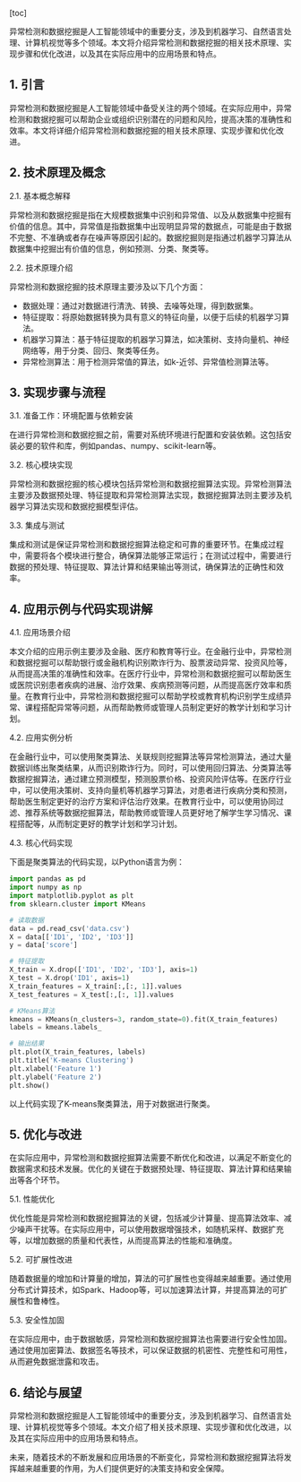 
[toc]                    
                
                
异常检测和数据挖掘是人工智能领域中的重要分支，涉及到机器学习、自然语言处理、计算机视觉等多个领域。本文将介绍异常检测和数据挖掘的相关技术原理、实现步骤和优化改进，以及其在实际应用中的应用场景和特点。

## 1. 引言

异常检测和数据挖掘是人工智能领域中备受关注的两个领域。在实际应用中，异常检测和数据挖掘可以帮助企业或组织识别潜在的问题和风险，提高决策的准确性和效率。本文将详细介绍异常检测和数据挖掘的相关技术原理、实现步骤和优化改进。

## 2. 技术原理及概念

2.1. 基本概念解释

异常检测和数据挖掘是指在大规模数据集中识别和异常值、以及从数据集中挖掘有价值的信息。其中，异常值是指数据集中出现明显异常的数据点，可能是由于数据不完整、不准确或者存在噪声等原因引起的。数据挖掘则是指通过机器学习算法从数据集中挖掘出有价值的信息，例如预测、分类、聚类等。

2.2. 技术原理介绍

异常检测和数据挖掘的技术原理主要涉及以下几个方面：

- 数据处理：通过对数据进行清洗、转换、去噪等处理，得到数据集。
- 特征提取：将原始数据转换为具有意义的特征向量，以便于后续的机器学习算法。
- 机器学习算法：基于特征提取的机器学习算法，如决策树、支持向量机、神经网络等，用于分类、回归、聚类等任务。
- 异常检测算法：用于检测异常值的算法，如k-近邻、异常值检测算法等。

## 3. 实现步骤与流程

3.1. 准备工作：环境配置与依赖安装

在进行异常检测和数据挖掘之前，需要对系统环境进行配置和安装依赖。这包括安装必要的软件和库，例如pandas、numpy、scikit-learn等。

3.2. 核心模块实现

异常检测和数据挖掘的核心模块包括异常检测和数据挖掘算法实现。异常检测算法主要涉及数据预处理、特征提取和异常检测算法实现，数据挖掘算法则主要涉及机器学习算法实现和数据挖掘模型评估。

3.3. 集成与测试

集成和测试是保证异常检测和数据挖掘算法稳定和可靠的重要环节。在集成过程中，需要将各个模块进行整合，确保算法能够正常运行；在测试过程中，需要进行数据的预处理、特征提取、算法计算和结果输出等测试，确保算法的正确性和效率。

## 4. 应用示例与代码实现讲解

4.1. 应用场景介绍

本文介绍的应用示例主要涉及金融、医疗和教育等行业。在金融行业中，异常检测和数据挖掘可以帮助银行或金融机构识别欺诈行为、股票波动异常、投资风险等，从而提高决策的准确性和效率。在医疗行业中，异常检测和数据挖掘可以帮助医生或医院识别患者疾病的进展、治疗效果、疾病预测等问题，从而提高医疗效率和质量。在教育行业中，异常检测和数据挖掘可以帮助学校或教育机构识别学生成绩异常、课程搭配异常等问题，从而帮助教师或管理人员制定更好的教学计划和学习计划。

4.2. 应用实例分析

在金融行业中，可以使用聚类算法、关联规则挖掘算法等异常检测算法，通过大量数据训练出聚类结果，从而识别欺诈行为。同时，可以使用回归算法、分类算法等数据挖掘算法，通过建立预测模型，预测股票价格、投资风险评估等。在医疗行业中，可以使用决策树、支持向量机等机器学习算法，对患者进行疾病分类和预测，帮助医生制定更好的治疗方案和评估治疗效果。在教育行业中，可以使用协同过滤、推荐系统等数据挖掘算法，帮助教师或管理人员更好地了解学生学习情况、课程搭配等，从而制定更好的教学计划和学习计划。

4.3. 核心代码实现

下面是聚类算法的代码实现，以Python语言为例：

```python
import pandas as pd
import numpy as np
import matplotlib.pyplot as plt
from sklearn.cluster import KMeans

# 读取数据
data = pd.read_csv('data.csv')
X = data[['ID1', 'ID2', 'ID3']]
y = data['score']

# 特征提取
X_train = X.drop(['ID1', 'ID2', 'ID3'], axis=1)
X_test = X.drop('ID1', axis=1)
X_train_features = X_train[:,[:, 1]].values
X_test_features = X_test[:,[:, 1]].values

# KMeans算法
kmeans = KMeans(n_clusters=3, random_state=0).fit(X_train_features)
labels = kmeans.labels_

# 输出结果
plt.plot(X_train_features, labels)
plt.title('K-means Clustering')
plt.xlabel('Feature 1')
plt.ylabel('Feature 2')
plt.show()
```

以上代码实现了K-means聚类算法，用于对数据进行聚类。

## 5. 优化与改进

在实际应用中，异常检测和数据挖掘算法需要不断优化和改进，以满足不断变化的数据需求和技术发展。优化的关键在于数据预处理、特征提取、算法计算和结果输出等各个环节。

5.1. 性能优化

优化性能是异常检测和数据挖掘算法的关键，包括减少计算量、提高算法效率、减少噪声干扰等。在实际应用中，可以使用数据增强技术，如随机采样、数据扩充等，以增加数据的质量和代表性，从而提高算法的性能和准确度。

5.2. 可扩展性改进

随着数据量的增加和计算量的增加，算法的可扩展性也变得越来越重要。通过使用分布式计算技术，如Spark、Hadoop等，可以加速算法计算，并提高算法的可扩展性和鲁棒性。

5.3. 安全性加固

在实际应用中，由于数据敏感，异常检测和数据挖掘算法也需要进行安全性加固。通过使用加密算法、数据签名等技术，可以保证数据的机密性、完整性和可用性，从而避免数据泄露和攻击。

## 6. 结论与展望

异常检测和数据挖掘是人工智能领域中的重要分支，涉及到机器学习、自然语言处理、计算机视觉等多个领域。本文介绍了相关技术原理、实现步骤和优化改进，以及其在实际应用中的应用场景和特点。

未来，随着技术的不断发展和应用场景的不断变化，异常检测和数据挖掘算法将发挥越来越重要的作用，为人们提供更好的决策支持和安全保障。

